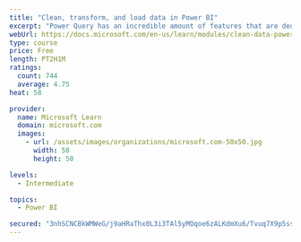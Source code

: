 ```yaml
---
title: "Clean, transform, and load data in Power BI"
excerpt: "Power Query has an incredible amount of features that are dedicated to helping you clean and prepare your data for analysis. You will learn how to simplify a complicated model, change data types, rename objects, and pivot data. You will also learn how to profile columns so that you know which columns have the valuable data that you’re seeking for deeper analytics."
webUrl: https://docs.microsoft.com/en-us/learn/modules/clean-data-power-bi/
type: course
price: Free
length: PT2H1M
ratings:
  count: 744
  average: 4.75
heat: 58

provider:
  name: Microsoft Learn
  domain: microsoft.com
  images:
    - url: /assets/images/organizations/microsoft.com-50x50.jpg
      width: 50
      height: 50

levels:
  - Intermediate

topics:
  - Power BI

secured: "3nhSCNCBkWMWeG/j9aHRaThx0L3i3TAl5yMOqoe6zALKdmXu6/Tvuq7X9p5ss9FjqJjNc5CB3FDHIv2it0RJjjg/vPe9D45NSJVH5dO17L4A4mw+IrZeVb9Tx6eIFPVZ2oy8huO1OVL2rp1vdpC2I+H84wdg3L7uGHUiv3O561/KvP646ZsNv+HksBnHUZ6KjOCwpn2se8RrH/X1mhlcOEMJMs3+AbunzLqjTLlmeNNop5s1hC93h11CAyetSgIessCxNXWCFHvXsYYsnM6KawTuNu5uNne1aU22S++aevFhIcGyUSXQQgD62Bx7lMZ468rBBfa3d3SEYaNlr06JjqFzfs9WRBWjxogVJEEDx42Msr5PAOFP7vAH0Bo2N+V1uuRvh3UqVDeXnBD8NzdiFlrWFWaieTpwNwL3cXeRc+c=;+wKNOfxfeDHtUJ7eW/5iHg=="
---
```


